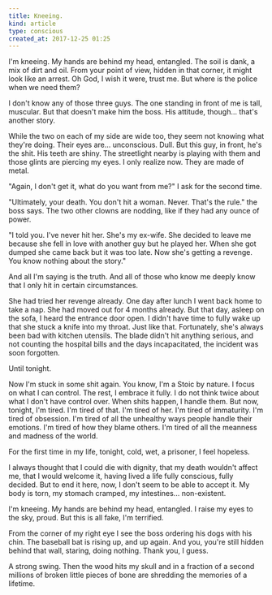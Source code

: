 ```yaml
---
title: Kneeing.
kind: article
type: conscious
created_at: 2017-12-25 01:25
---
```


I'm kneeing. My hands are behind my head, entangled. The soil is dank, a mix of dirt and oil. From your point of view, hidden in that corner, it might look like an arrest. Oh God, I wish it were, trust me. But where is the police when we need them?

I don't know any of those three guys. The one standing in front of me is tall, muscular. But that doesn't make him the boss. His attitude, though\... that's another story.

While the two on each of my side are wide too, they seem not knowing what they're doing. Their eyes are\... unconscious. Dull. But this guy, in front, he's the shit. His teeth are shiny. The streetlight nearby is playing with them and those glints are piercing my eyes. I only realize now. They are made of metal.

"Again, I don't get it, what do you want from me?" I ask for the second time.

"Ultimately, your death. You don't hit a woman. Never. That's the rule." the boss says. The two other clowns are nodding, like if they had any ounce of power.

"I told you. I've never hit her. She's my ex-wife. She decided to leave me because she fell in love with another guy but he played her. When she got dumped she came back but it was too late. Now she's getting a revenge. You know nothing about the story."

And all I'm saying is the truth. And all of those who know me deeply know that I only hit in certain circumstances.

She had tried her revenge already. One day after lunch I went back home to take a nap. She had moved out for 4 months already. But that day, asleep on the sofa, I heard the entrance door open. I didn't have time to fully wake up that she stuck a knife into my throat. Just like that. Fortunately, she's always been bad with kitchen utensils. The blade didn't hit anything serious, and not counting the hospital bills and the days incapacitated, the incident was soon forgotten.

Until tonight.

Now I'm stuck in some shit again. You know, I'm a Stoic by nature. I focus on what I can control. The rest, I embrace it fully. I do not think twice about what I don't have control over. When shits happen, I handle them. But now, tonight, I'm tired. I'm tired of that. I'm tired of her. I'm tired of immaturity. I'm tired of obsession. I'm tired of all the unhealthy ways people handle their emotions. I'm tired of how they blame others. I'm tired of all the meanness and madness of the world.

For the first time in my life, tonight, cold, wet, a prisoner, I feel hopeless.

I always thought that I could die with dignity, that my death wouldn't affect me, that I would welcome it, having lived a life fully conscious, fully decided. But to end it here, now, I don't seem to be able to accept it. My body is torn, my stomach cramped, my intestines\... non-existent.

I'm kneeing. My hands are behind my head, entangled. I raise my eyes to the sky, proud. But this is all fake, I'm terrified.

From the corner of my right eye I see the boss ordering his dogs with his chin. The baseball bat is rising up, and up again. And you, you're still hidden behind that wall, staring, doing nothing. Thank you, I guess.

A strong swing. Then the wood hits my skull and in a fraction of a second millions of broken little pieces of bone are shredding the memories of a lifetime.

